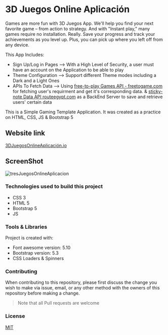# 3D Juegos Online Aplicación

Games are more fun with 3D Juegos App. We'll help you find your next favorite game – from action to strategy. And with "Instant play," many games require no installation. Really. Save your progress and track your achievements as you level up. Plus, you can pick up where you left off from any device.

This App Includes: 
* Sign Up/Log in Pages --> With a High Level of Security, a user must have an account on the Application to be able to play
* Theme Configuration --> Support different Theme modes including a Dark and a Light Ones
* APIs To Fetch Data --> Using [free-to-play Games API - freetogame.com](https://www.freetogame.com/) for fetching user's requirment and get it's corresponding data. & [sticky-note Data API routeegypt.com](https://routeegypt.com/) as a BackEnd Server to save and retrieve users' certain data  

This is a Simple Gaming Template Application. It was created as a practice on HTML, CSS, JS & Bootstrap 5

## Website link 

[3DJuegosOnlineAplicación.io](https://raniamhelmy.github.io/TresDJuegosAplicaion/)

## ScreenShot

![tresJuegosOnlineAplicacion](https://user-images.githubusercontent.com/93358372/222150031-181da3c8-0a24-41a7-8528-80f8189af86f.jpg)


### Technologies used to build this project

<ul>
  <li>CSS 3</li>
  <li>HTML 5</li>
  <li>Bootstrap 5</li>
  <li>JS</li>
 </ul>
  
### Tools & Libraries  

Project is created with:

* Font awesome version: 5.10
* Bootstrap version: 5.3
* CSS Loaders & Spinners

### Contributing

When contributing to this repository, please first discuss the change you wish to make via issue, email, or any other method with the owners of this repository before making a change.

>Note that all Pull requests are welcome

### License
[MIT](https://choosealicense.com/licenses/mit/)